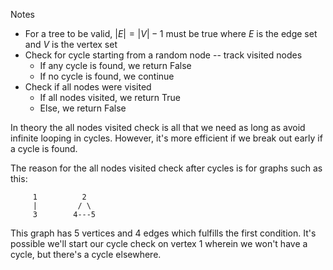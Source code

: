 Notes

-   For a tree to be valid, $|E|=|V|-1$ must be true where $E$ is the edge set and $V$ is the vertex set
-   Check for cycle starting from a random node -- track visited nodes
    -   If any cycle is found, we return False
    -   If no cycle is found, we continue
-   Check if all nodes were visited
    -   If all nodes visited, we return True
    -   Else, we return False

In theory the all nodes visited check is all that we need as long as avoid infinite looping in cycles. However, it's more efficient if we break out early if a cycle is found.

The reason for the all nodes visited check after cycles is for graphs such as this:

```
     1          2
     |         / \
     3        4---5
```

This graph has 5 vertices and 4 edges which fulfills the first condition. It's possible we'll start our cycle check on vertex 1 wherein we won't have a cycle, but there's a cycle elsewhere.
